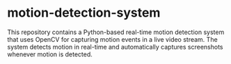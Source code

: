 # motion-detection-system
This repository contains a Python-based real-time motion detection system that uses OpenCV for capturing motion events in a live video stream. The system detects motion in real-time and automatically captures screenshots whenever motion is detected.
